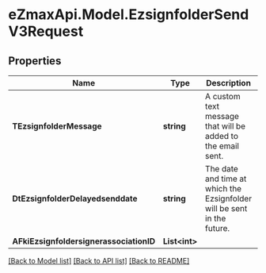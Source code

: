 
# eZmaxApi.Model.EzsignfolderSendV3Request

## Properties

Name | Type | Description | Notes
------------ | ------------- | ------------- | -------------
**TEzsignfolderMessage** | **string** | A custom text message that will be added to the email sent. | 
**DtEzsignfolderDelayedsenddate** | **string** | The date and time at which the Ezsignfolder will be sent in the future. | [optional] 
**AFkiEzsignfoldersignerassociationID** | **List&lt;int&gt;** |  | 

[[Back to Model list]](../README.md#documentation-for-models)
[[Back to API list]](../README.md#documentation-for-api-endpoints)
[[Back to README]](../README.md)

